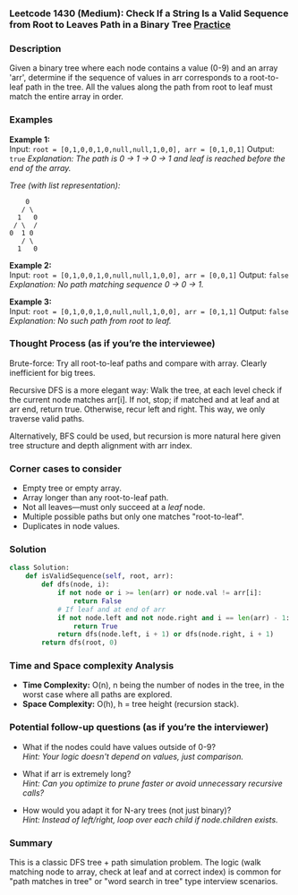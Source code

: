 ### Leetcode 1430 (Medium): Check If a String Is a Valid Sequence from Root to Leaves Path in a Binary Tree [Practice](https://leetcode.com/problems/check-if-a-string-is-a-valid-sequence-from-root-to-leaves-path-in-a-binary-tree)

### Description  
Given a binary tree where each node contains a value (0-9) and an array 'arr', determine if the sequence of values in arr corresponds to a root-to-leaf path in the tree. All the values along the path from root to leaf must match the entire array in order.

### Examples  
**Example 1:**  
Input: `root = [0,1,0,0,1,0,null,null,1,0,0], arr = [0,1,0,1]`
Output: `true`
*Explanation: The path is 0 → 1 → 0 → 1 and leaf is reached before the end of the array.*

*Tree (with list representation):*
```
    0
   / \
  1   0
 / \  /
0  1 0
   / \ 
  1   0
```

**Example 2:**  
Input: `root = [0,1,0,0,1,0,null,null,1,0,0], arr = [0,0,1]`
Output: `false`
*Explanation: No path matching sequence 0 → 0 → 1.*

**Example 3:**  
Input: `root = [0,1,0,0,1,0,null,null,1,0,0], arr = [0,1,1]`
Output: `false`
*Explanation: No such path from root to leaf.*

### Thought Process (as if you’re the interviewee)  
Brute-force: Try all root-to-leaf paths and compare with array. Clearly inefficient for big trees.

Recursive DFS is a more elegant way: Walk the tree, at each level check if the current node matches arr[i]. If not, stop; if matched and at leaf and at arr end, return true. Otherwise, recur left and right. This way, we only traverse valid paths.

Alternatively, BFS could be used, but recursion is more natural here given tree structure and depth alignment with arr index.

### Corner cases to consider  
- Empty tree or empty array.
- Array longer than any root-to-leaf path.
- Not all leaves—must only succeed at a *leaf* node.
- Multiple possible paths but only one matches "root-to-leaf".
- Duplicates in node values.

### Solution

```python
class Solution:
    def isValidSequence(self, root, arr):
        def dfs(node, i):
            if not node or i >= len(arr) or node.val != arr[i]:
                return False
            # If leaf and at end of arr
            if not node.left and not node.right and i == len(arr) - 1:
                return True
            return dfs(node.left, i + 1) or dfs(node.right, i + 1)
        return dfs(root, 0)
```

### Time and Space complexity Analysis  
- **Time Complexity:** O(n), n being the number of nodes in the tree, in the worst case where all paths are explored.
- **Space Complexity:** O(h), h = tree height (recursion stack).

### Potential follow-up questions (as if you’re the interviewer)  
- What if the nodes could have values outside of 0-9?  
  *Hint: Your logic doesn't depend on values, just comparison.*

- What if arr is extremely long?  
  *Hint: Can you optimize to prune faster or avoid unnecessary recursive calls?*

- How would you adapt it for N-ary trees (not just binary)?  
  *Hint: Instead of left/right, loop over each child if node.children exists.*

### Summary
This is a classic DFS tree + path simulation problem. The logic (walk matching node to array, check at leaf and at correct index) is common for "path matches in tree" or "word search in tree" type interview scenarios.